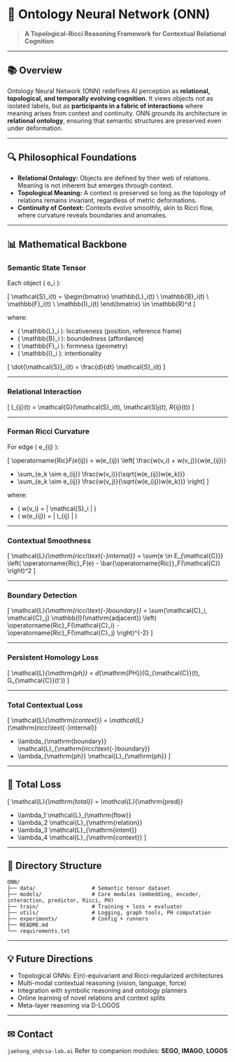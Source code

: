 
# 🧠 Ontology Neural Network (ONN)

> **A Topological-Ricci Reasoning Framework for Contextual Relational Cognition**

---

## 📚 Overview

Ontology Neural Network (ONN) redefines AI perception as **relational, topological, and temporally evolving cognition**. It views objects not as isolated labels, but as **participants in a fabric of interactions** where meaning arises from context and continuity. ONN grounds its architecture in **relational ontology**, ensuring that semantic structures are preserved even under deformation.

---

## 🔍 Philosophical Foundations

- **Relational Ontology:** Objects are defined by their web of relations. Meaning is not inherent but emerges through context.
- **Topological Meaning:** A context is preserved so long as the topology of relations remains invariant, regardless of metric deformations.
- **Continuity of Context:** Contexts evolve smoothly, akin to Ricci flow, where curvature reveals boundaries and anomalies.

---

## 📊 Mathematical Backbone

### Semantic State Tensor

Each object \( o_i \):

\[
\mathcal{S}_i(t) =
\begin{bmatrix}
\mathbb{L}_i(t) \\
\mathbb{B}_i(t) \\
\mathbb{F}_i(t) \\
\mathbb{I}_i(t)
\end{bmatrix}
\in \mathbb{R}^d
\]

where:
- \( \mathbb{L}_i \): locativeness (position, reference frame)
- \( \mathbb{B}_i \): boundedness (affordance)
- \( \mathbb{F}_i \): formness (geometry)
- \( \mathbb{I}_i \): intentionality

\[
\dot{\mathcal{S}}_i(t) = \frac{d}{dt} \mathcal{S}_i(t)
\]

---

### Relational Interaction

\[
I_{ij}(t) = \mathcal{G}(\mathcal{S}_i(t), \mathcal{S}_j(t), R_{ij}(t))
\]

---

### Forman Ricci Curvature

For edge \( e_{ij} \):

\[
\operatorname{Ric}_F(e_{ij}) = 
w(e_{ij}) \left[
\frac{w(v_i) + w(v_j)}{w(e_{ij})}
- \sum_{e_k \sim e_{ij}} \frac{w(v_i)}{\sqrt{w(e_{ij})w(e_k)}}
- \sum_{e_k \sim e_{ij}} \frac{w(v_j)}{\sqrt{w(e_{ij})w(e_k)}}
\right]
\]

where:
- \( w(v_i) = \| \mathcal{S}_i \| \)
- \( w(e_{ij}) = \| I_{ij} \| \)

---

### Contextual Smoothness

\[
\mathcal{L}_{\mathrm{ricci\text{-}internal}} =
\sum_{e \in E_{\mathcal{C}}}
\left(
\operatorname{Ric}_F(e) - \bar{\operatorname{Ric}}_F(\mathcal{C})
\right)^2
\]

---

### Boundary Detection

\[
\mathcal{L}_{\mathrm{ricci\text{-}boundary}} =
\sum_{\mathcal{C}_i, \mathcal{C}_j}
\mathbb{I}(\mathrm{adjacent})
\left(
\operatorname{Ric}_F(\mathcal{C}_i) - \operatorname{Ric}_F(\mathcal{C}_j)
\right)^{-2}
\]

---

### Persistent Homology Loss

\[
\mathcal{L}_{\mathrm{ph}} =
d_{\mathrm{PH}}(G_{\mathcal{C}}(t), G_{\mathcal{C}}(t'))
\]

---

### Total Contextual Loss

\[
\mathcal{L}_{\mathrm{context}} =
\mathcal{L}_{\mathrm{ricci\text{-}internal}}
+ \lambda_{\mathrm{boundary}} \mathcal{L}_{\mathrm{ricci\text{-}boundary}}
+ \lambda_{\mathrm{ph}} \mathcal{L}_{\mathrm{ph}}
\]

---

## 🎯 Total Loss

\[
\mathcal{L}_{\mathrm{total}} =
\mathcal{L}_{\mathrm{pred}}
+ \lambda_1 \mathcal{L}_{\mathrm{flow}}
+ \lambda_2 \mathcal{L}_{\mathrm{relation}}
+ \lambda_3 \mathcal{L}_{\mathrm{intent}}
+ \lambda_4 \mathcal{L}_{\mathrm{context}}
\]

---

## 📏 Directory Structure



```
ONN/
├── data/                  # Semantic tensor dataset
├── models/                # Core modules (embedding, encoder, interaction, predictor, Ricci, PH)
├── train/                 # Training + loss + evaluator
├── utils/                 # Logging, graph tools, PH computation
├── experiments/           # Config + runners
├── README.md
└── requirements.txt
```

---

## 💡 **Future Directions**

* Topological GNNs: E(n)-equivariant and Ricci-regularized architectures
* Multi-modal contextual reasoning (vision, language, force)
* Integration with symbolic reasoning and ontology planners
* Online learning of novel relations and context splits
* Meta-layer reasoning via D-LOGOS

---

## ✉ **Contact**

`jaehong_oh@csa-lab.ai`
Refer to companion modules: **SEGO**, **IMAGO**, **LOGOS**


